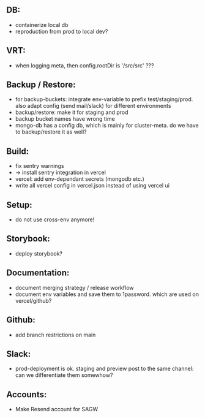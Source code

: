 DB:
---
- containerize local db
- reproduction from prod to local dev?

VRT:
----
- when logging meta, then config.rootDir is '/src/src' ???

Backup / Restore:
-----------------
- for backup-buckets: integrate env-variable to prefix test/staging/prod. also adapt config (send mail/slack) for different environments
- backup/restore: make it for staging and prod
- backup bucket names have wrong time
- mongo-db has a config db, which is mainly for cluster-meta. do we have to backup/restore it as well?

Build:
------
- fix sentry warnings
- -> install sentry integration in vercel
- vercel: add env-dependant secrets (mongodb etc.)
- write all vercel config in vercel.json instead of using vercel ui

Setup:
------
- do not use cross-env anymore!

Storybook:
----------
- deploy storybook?

Documentation:
--------------
- document merging strategy / release workflow
- document env variables and save them to 1password. which are used on vercel/github?

Github:
-------
- add branch restrictions on main

Slack:
------
- prod-deployment is ok. staging and preview post to the same channel: can we differentiate them somewhow?

Accounts:
---------
- Make Resend account for SAGW

